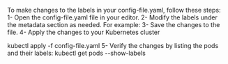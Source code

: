


To make changes to the labels in your config-file.yaml, follow these steps:
1- Open the config-file.yaml file in your editor.
2- Modify the labels under the metadata section as needed. For example: 
3- Save the changes to the file.
4- Apply the changes to your Kubernetes cluster

kubectl apply -f config-file.yaml
5- Verify the changes by listing the pods and their labels:
kubectl get pods --show-labels


